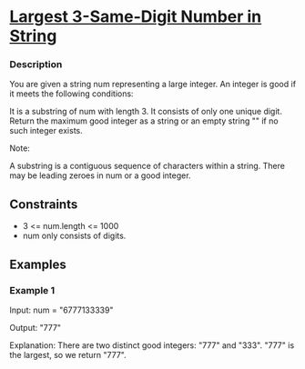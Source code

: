 # [Largest 3-Same-Digit Number in String](https://leetcode.com/problems/largest-3-same-digit-number-in-string/)

### Description

You are given a string num representing a large integer. An integer is good if it meets the following conditions:

It is a substring of num with length 3.
It consists of only one unique digit.
Return the maximum good integer as a string or an empty string "" if no such integer exists.

Note:

A substring is a contiguous sequence of characters within a string.
There may be leading zeroes in num or a good integer.

## Constraints

- 3 <= num.length <= 1000
- num only consists of digits.
  
## Examples

### Example 1
Input: num = "6777133339"

Output: "777"

Explanation: There are two distinct good integers: "777" and "333".
"777" is the largest, so we return "777".
